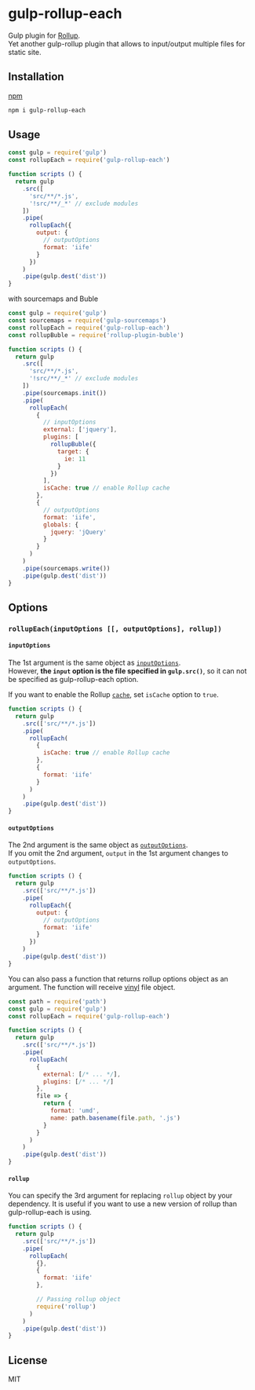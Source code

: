 # gulp-rollup-each

Gulp plugin for [Rollup](https://rollupjs.org).<br>
Yet another gulp-rollup plugin that allows to input/output multiple files for static site.

## Installation

[npm](https://www.npmjs.com/package/gulp-rollup-each)

```sh
npm i gulp-rollup-each
```

## Usage

```js
const gulp = require('gulp')
const rollupEach = require('gulp-rollup-each')

function scripts () {
  return gulp
    .src([
      'src/**/*.js',
      '!src/**/_*' // exclude modules
    ])
    .pipe(
      rollupEach({
        output: {
          // outputOptions
          format: 'iife'
        }
      })
    )
    .pipe(gulp.dest('dist'))
}
```

with sourcemaps and Buble

```js
const gulp = require('gulp')
const sourcemaps = require('gulp-sourcemaps')
const rollupEach = require('gulp-rollup-each')
const rollupBuble = require('rollup-plugin-buble')

function scripts () {
  return gulp
    .src([
      'src/**/*.js',
      '!src/**/_*' // exclude modules
    ])
    .pipe(sourcemaps.init())
    .pipe(
      rollupEach(
        {
          // inputOptions
          external: ['jquery'],
          plugins: [
            rollupBuble({
              target: {
                ie: 11
              }
            })
          ],
          isCache: true // enable Rollup cache
        },
        {
          // outputOptions
          format: 'iife',
          globals: {
            jquery: 'jQuery'
          }
        }
      )
    )
    .pipe(sourcemaps.write())
    .pipe(gulp.dest('dist'))
}
```

## Options

### `rollupEach(inputOptions [[, outputOptions], rollup])`

#### `inputOptions`

The 1st argument is the same object as [`inputOptions`](https://rollupjs.org/guide/en#inputoptions).<br>
However, **the `input` option is the file specified in `gulp.src()`**, so it can not be specified as gulp-rollup-each option.

If you want to enable the Rollup [`cache`](https://rollupjs.org/guide/en#cache), set `isCache` option to `true`.

```js
function scripts () {
  return gulp
    .src(['src/**/*.js'])
    .pipe(
      rollupEach(
        {
          isCache: true // enable Rollup cache
        },
        {
          format: 'iife'
        }
      )
    )
    .pipe(gulp.dest('dist'))
}
```

#### `outputOptions`

The 2nd argument is the same object as [`outputOptions`](https://rollupjs.org/guide/en#outputoptions).<br>
If you omit the 2nd argument, `output` in the 1st argument changes to `outputOptions`.

```js
function scripts () {
  return gulp
    .src(['src/**/*.js'])
    .pipe(
      rollupEach({
        output: {
          // outputOptions
          format: 'iife'
        }
      })
    )
    .pipe(gulp.dest('dist'))
}
```

You can also pass a function that returns rollup options object as an argument. The function will receive [vinyl](https://github.com/gulpjs/vinyl) file object.

```js
const path = require('path')
const gulp = require('gulp')
const rollupEach = require('gulp-rollup-each')

function scripts () {
  return gulp
    .src(['src/**/*.js'])
    .pipe(
      rollupEach(
        {
          external: [/* ... */],
          plugins: [/* ... */]
        },
        file => {
          return {
            format: 'umd',
            name: path.basename(file.path, '.js')
          }
        }
      )
    )
    .pipe(gulp.dest('dist'))
}
```

#### `rollup`

You can specify the 3rd argument for replacing `rollup` object by your dependency. It is useful if you want to use a new version of rollup than gulp-rollup-each is using.

```js
function scripts () {
  return gulp
    .src(['src/**/*.js'])
    .pipe(
      rollupEach(
        {},
        {
          format: 'iife'
        },

        // Passing rollup object
        require('rollup')
      )
    )
    .pipe(gulp.dest('dist'))
}
```

## License

MIT
